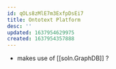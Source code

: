 ```yaml
---
id: qOLs8zMlE7m3ExfpDsEi7
title: Ontotext Platform
desc: ''
updated: 1637954629975
created: 1637954357888
---
```



- makes use of [[soln.GraphDB]] ?
